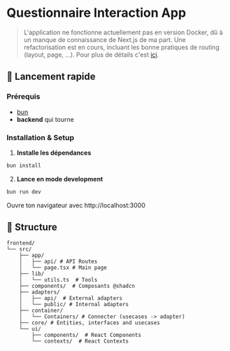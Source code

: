 # Questionnaire Interaction App

> L'application ne fonctionne actuellement pas en version Docker, dû à un manque de connaissance de Next.js de ma part. Une refactorisation est en cours, incluant les bonne pratiques de routing (layout, page, ...). Pour plus de détails c'est [ici](./docs/front_refactorisation.md).

## 🚀 Lancement rapide

### Prérequis
- [bun](https://bun.com/docs/installation)
- **backend** qui tourne

### Installation & Setup

1. **Installe les dépendances**
```bash
bun install
```
2. **Lance en mode development**
```bash
bun run dev
```

Ouvre ton navigateur avec http://localhost:3000

## 📁 Structure
```
frontend/
└── src/
    ├── app/
    │   ├── api/ # API Routes
    │   └── page.tsx # Main page
    ├── lib/
    │   └── utils.ts  # Tools
    ├── components/  # Composants @shadcn
    ├── adapters/ 
    │   ├── api/  # External adapters
    │   └── public/ # Internal adapters
    ├── container/
    │   └── Containers/ # Connecter (usecases -> adapter)
    ├── core/ # Entities, interfaces and usecases
    └── ui/
        ├── components/  # React Components
        └── contexts/  # React Contexts
```
 
